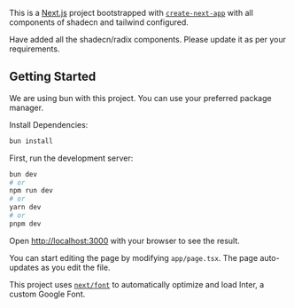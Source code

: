 This is a [Next.js](https://nextjs.org/) project bootstrapped with [`create-next-app`](https://github.com/vercel/next.js/tree/canary/packages/create-next-app) with all components of shadecn and tailwind configured.

Have added all the shadecn/radix components. Please update it as per your requirements.

## Getting Started

We are using bun with this project. You can use your preferred package manager.

Install Dependencies:

```bash
bun install
```

First, run the development server:

```bash
bun dev
# or
npm run dev
# or
yarn dev
# or
pnpm dev
```

Open [http://localhost:3000](http://localhost:3000) with your browser to see the result.

You can start editing the page by modifying `app/page.tsx`. The page auto-updates as you edit the file.

This project uses [`next/font`](https://nextjs.org/docs/basic-features/font-optimization) to automatically optimize and load Inter, a custom Google Font.